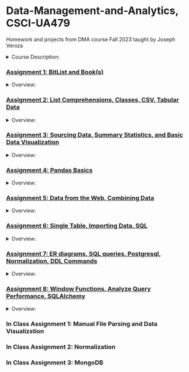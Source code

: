 # Data-Management-and-Analytics, CSCI-UA479
Homework and projects from DMA course Fall 2023 taught by Joseph Veroza  
<details>
  <summary>Course Description:</summary>
  CSCI-UA 479 Data Management and Analysis  
  
Students that successfully complete CSCI-UA 479 Data Management and Analysis are not eligible to take CSCI-UA 60 Database Design and Implementation. Extracting, transforming and analyzing data in myriad formats. Using traditional relational databases as well as non-relational databases to store, manipulate, and query data. Students will learn how to work with data by writing custom programs, creating queries, and using current data analysis tools and libraries… all on a wide array of data sets. Additional related topics will be covered, such as data modeling, cloud databases, and API programming
</details>


### [Assignment 1: BitList and Book(s)]( https://github.com/nyu-csci-ua-0479-001-fall-2023/homework01-ericemmendorfer )
<details>
  <summary>Overview:</summary>
</details>
 

### [Assignment 2: List Comprehensions, Classes, CSV, Tabular Data]( https://github.com/nyu-csci-ua-0479-001-fall-2023/homework02-ericemmendorfer  )
<details>
  <summary>Overview:</summary>
</details>


### [Assignment 3: Sourcing Data, Summary Statistics, and Basic Data Visualization]( https://github.com/nyu-csci-ua-0479-001-fall-2023/homework03-ericemmendorfer  )
<details>
  <summary>Overview:</summary>
  Goals:
<li>source and document a dataset</li>
<li>use plain Python and built in modules to extract and transform data</li>
<li>work with numpy to calculate summary statistics</li>
<li>use matplotlib for simple data visualizations </li>
  <br>
Requirements
<li>1 x notebooks:  src/homework03.ipynb</li>
<li>1 x original data set:  data/raw/* </li>
  <br>
Overview: <br>
In this assignment, you'll create a single notebook, (ipynb) that contains documentation and code. There are 6 parts to this assignment:
  
  1. write some questions that may be answered by using summary statistics and / or creating visualizations
  
  2. select and document a data set
- ⚠️ the data should be comma / pipe / tab delimited…
- ⚠️ the data set should have at least one numeric column and one column that contains categorical data
- include documentation regarding the source of the data
- include the data set in your repository so that your notebooks can be run by the graders without having to perform any setup (if data set is > 100MB, link to file instead)

3. use "regular" python with built-in modules to create a data pipeline to extract or transform data
4. work with numpy or regular Python to calculate summary statistics
5. create at least two visualizations with matplotlib
6. write a conclusion answering your initial questions based on the summary statistics you calculated or visualizations you created
- describe the results of your calculations and visualizations
- describe whether or not they were able to answer your initial questions
</details>


### [Assignment 4: Pandas Basics](https://github.com/nyu-csci-ua-0479-001-fall-2023/homework04-ericemmendorfer  )
<details>
  <summary>Overview:</summary>
  Goals:
<li>importing data with pandas</li>
<li>cleaning / preparing data with pandas</li>
<li>using pandas for basic data analysis</li>
<li>displaying summary statistics</li>
<li>value counts</li>
<li>consuming data from the web</li>
<li>merging / joining data </li>
  <br>
Overview:
  <br>
This homework consists of two parts:

1. Analyzing NYC Traffic Accidents data from Janurary-August 2020
2. A data cleaning / transformation project of your choice with pandas
</details>


### [Assignment 5: Data from the Web, Combining Data](https://github.com/nyu-csci-ua-0479-001-fall-2023/homework05-ericemmendorfer  )
<details>
  <summary>Overview:</summary>
</details>



### [Assignment 6: Single Table, Importing Data, SQL](https://github.com/nyu-csci-ua-0479-001-fall-2023/homework06-ericemmendorfer  )
<details>
  <summary>Overview:</summary>
</details>


### [Assignment 7: ER diagrams, SQL queries, Postgresql, Normalization, DDL Commands](https://github.com/nyu-csci-ua-0479-001-fall-2023/homework07-ericemmendorfer  )
<details>
  <summary>Overview:</summary>
</details>


### [Assignment 8: Window Functions, Analyze Query Performance, SQLAlchemy](https://github.com/nyu-csci-ua-0479-001-fall-2023/homework08-ericemmendorfer  )
<details>
  <summary>Overview:</summary>
</details>



### In Class Assignment 1: Manual File Parsing and Data Visualizstion
### In Class Assignment 2: Normalization
### In Class Assignment 3: MongoDB
